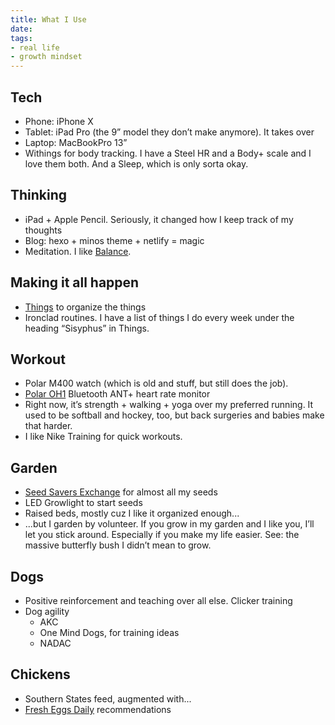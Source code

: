 ```yaml
---
title: What I Use
date: 
tags:
- real life
- growth mindset
---
```


## Tech
* Phone: iPhone X
* Tablet: iPad Pro (the 9” model they don’t make anymore). It takes over
* Laptop: MacBookPro 13”
* Withings for body tracking. I have a Steel HR and a Body+ scale and I love them both. And a Sleep, which is only sorta okay.

## Thinking
* iPad + Apple Pencil. Seriously, it changed how I keep track of my thoughts
* Blog: hexo + minos theme + netlify = magic
* Meditation. I like [Balance](https://balanceapp.com).

## Making it all happen
* [Things](https://culturedcode.com/things/three/) to organize the things
* Ironclad routines. I have a list of things I do every week under the heading “Sisyphus” in Things.

## Workout
* Polar M400 watch (which is old and stuff, but still does the job).
* [Polar OH1](https://www.amazon.com/dp/B07PM6JDZ8/ref=cm_sw_r_cp_tai_pL7MEbZ6ZJDV2) Bluetooth ANT+ heart rate monitor
* Right now, it’s strength + walking + yoga over my preferred running. It used to be softball and hockey, too, but back surgeries and babies make that harder.
* I like Nike Training for quick workouts.

## Garden
* [Seed Savers Exchange](https://seedsavers.org) for almost all my seeds
* LED Growlight to start seeds
* Raised beds, mostly cuz I like it organized enough...
* ...but I garden by volunteer. If you grow in my garden and I like you, I’ll let you stick around. Especially if you make my life easier. See: the massive butterfly bush I didn’t mean to grow.

## Dogs
* Positive reinforcement and teaching over all else. Clicker training
* Dog agility
    * AKC
    * One Mind Dogs, for training ideas
    * NADAC

## Chickens
* Southern States feed, augmented with...
* [Fresh Eggs Daily](https://www.fresheggsdaily.blog) recommendations
